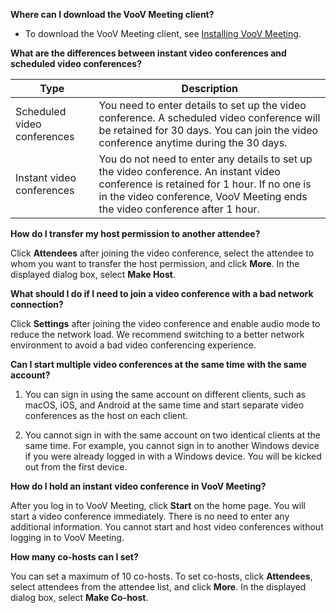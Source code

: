 **Where can I download the VooV Meeting client?**

- To download the VooV Meeting client, see [Installing VooV Meeting](https://intl.cloud.tencent.com/document/product/1054/35553).

**What are the differences between instant video conferences and scheduled video conferences?**

| Type | Description |
| -------- | ------------------------------------------------------------ |
| Scheduled video conferences | You need to enter details to set up the video conference. A scheduled video conference will be retained for 30 days. You can join the video conference anytime during the 30 days. |
| Instant video conferences | You do not need to enter any details to set up the video conference. An instant video conference is retained for 1 hour. If no one is in the video conference, VooV Meeting ends the video conference after 1 hour. |

**How do I transfer my host permission to another attendee?**

Click **Attendees** after joining the video conference, select the attendee to whom you want to transfer the host permission, and click **More**. In the displayed dialog box, select **Make Host**.

**What should I do if I need to join a video conference with a bad network connection?**

Click **Settings** after joining the video conference and enable audio mode to reduce the network load. We recommend switching to a better network environment to avoid a bad video conferencing experience.

**Can I start multiple video conferences at the same time with the same account?**

 1. You can sign in using the same account on different clients, such as macOS, iOS, and Android at the same time and start separate video conferences as the host on each client.

 2. You cannot sign in with the same account on two identical clients at the same time. For example, you cannot sign in to another Windows device if you were already logged in with a Windows device. You will be kicked out from the first device. 

**How do I hold an instant video conference in VooV Meeting?**

After you log in to VooV Meeting, click **Start** on the home page. You will start a video conference immediately. There is no need to enter any additional information. You cannot start and host video conferences without logging in to VooV Meeting.

**How many co-hosts can I set?**

You can set a maximum of 10 co-hosts. To set co-hosts, click **Attendees**, select attendees from the attendee list, and click **More**. In the displayed dialog box, select **Make Co-host**.
